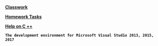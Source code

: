 [**Classwork**](https://github.com/SuvStreet/IT_Step_Cpp/tree/master/ClassWork)

[**Homework Tasks**](https://github.com/SuvStreet/IT_Step_Cpp/tree/master/Laboratory_work)

[**Help on C ++**](https://github.com/SuvStreet/IT_Step_Cpp/tree/master/Help) 

**`The development environment for Microsoft Visual Studio 2013, 2015, 2017`**
